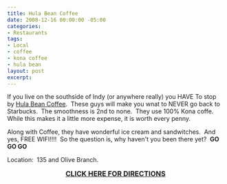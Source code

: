 ```yaml
---
title: Hula Bean Coffee
date: 2008-12-16 00:00:00 -05:00
categories:
- Restaurants
tags:
- Local
- coffee
- kona coffee
- hula bean
layout: post
excerpt: 
---
```


<p style="text-align: left;">If you live on the southside of Indy (or anywhere really) you HAVE To stop by <a href="http://www.hulabean.com/" target="_blank">Hula Bean Coffee</a>.&nbsp; These guys will make you wnat to NEVER go back to Starbucks.&nbsp; The smoothness is 2nd to none.&nbsp; They use 100% Kona coffe.&nbsp; While this makes it a little more expense, it is worth every penny.</p>
<p style="text-align: left;">Along with Coffee, they have wonderful ice cream and sandwitches.&nbsp; And yes, FREE WIFI!!!!&nbsp; So the question is, why haven't you been there yet?&nbsp; <strong>GO GO GO</strong></p>
<p style="text-align: left;">Location:&nbsp; 135 and Olive Branch.</p>
<p style="text-align: center;"><a href="http://maps.google.com/maps?f=q&amp;hl=en&amp;geocode=&amp;q=hula+bean+of+indiana&amp;sll=37.0625,-95.677068&amp;sspn=51.488837,79.101563&amp;ie=UTF8&amp;z=9&amp;iwloc=A" target="_blank"><strong><span style="font-size: medium;">CLICK HERE FOR DIRECTIONS</span></strong></a></p>
